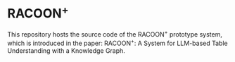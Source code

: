 # RACOON<sup>+</sup>

This repository hosts the source code of the RACOON<sup>+</sup> prototype system, which is introduced in the paper: RACOON<sup>+</sup>: A System for LLM-based Table Understanding with a Knowledge Graph.
